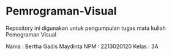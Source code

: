 # Pemrograman-Visual

Repository ini digunakan untuk pengumpulan tugas mata kuliah Pemograman Visual

Nama  : Bertha Gadis Maydinta
NPM   :	2213020120
Kelas : 3A
